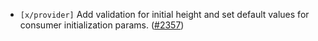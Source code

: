 - `[x/provider]` Add validation for initial height and set
  default values for consumer initialization params.
  ([\#2357](https://github.com/cosmos/interchain-security/pull/2357))